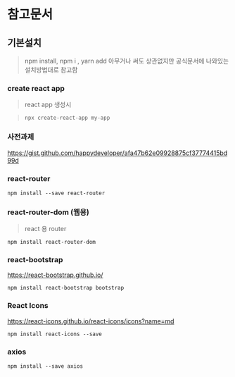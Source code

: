 # 참고문서

## 기본설치

> npm install, npm i , yarn add 아무거나 써도 상관없지만 공식문서에 나와있는
> 설치방법대로 참고함

### create react app

> react app 생성시

> `npx create-react-app my-app`

### 사전과제

https://gist.github.com/happydeveloper/afa47b62e09928875cf37774415bd99d

### react-router

`npm install --save react-router`

### react-router-dom (웹용)

> react 용 router

`npm install react-router-dom`

<!-- ### material-ui

https://material-ui.com/getting-started/installation/

`yarn add @material-ui/core`
 -->

### react-bootstrap

https://react-bootstrap.github.io/

`npm install react-bootstrap bootstrap`

### React Icons

https://react-icons.github.io/react-icons/icons?name=md

`npm install react-icons --save`

<!-- ### font roboto

https://www.npmjs.com/package/@fontsource/roboto -->

<!-- `yarn add @fontsource/roboto` -->

### axios

`npm install --save axios`
